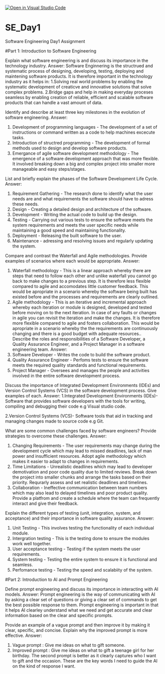 [![Open in Visual Studio Code](https://classroom.github.com/assets/open-in-vscode-2e0aaae1b6195c2367325f4f02e2d04e9abb55f0b24a779b69b11b9e10269abc.svg)](https://classroom.github.com/online_ide?assignment_repo_id=18630198&assignment_repo_type=AssignmentRepo)
# SE_Day1
Software Engineering Day1 Assignment

#Part 1: Introduction to Software Engineering

Explain what software engineering is and discuss its importance in the technology industry.
Answer:
Software Enginnering is the structrued and systematic process of designing, developing, testing, deploying and maintening software products.
It is therefore important in the technology industry as it helps in:
1.Solving real world problems by enabling the systematic development of creaticve and innovative solutions that solve complex problems.
2.Bridge gaps and help in making everyday proceses seamless by enabling creation of reliable, efficient and scalable software products that can handle a vast amount of data.

Identify and describe at least three key milestones in the evolution of software engineering.
Answer:
1. Development of programming languages - The development of a set of instructions or command written as a code to help machines excecute tasks.
2. Introduction of structred programming - The development of formal methods used to design and develop software products.
3. Emergance of agile software development methodology - The emergence of a software development approach that was more flexible. It involved breaking down a big and complex project into smaller more manageable and easy steps/stages.
   
List and briefly explain the phases of the Software Development Life Cycle.
Answer:
1. Requirement Gathering - The research done to identify what the user needs are and what requirements the software should have to adress these needs.
2. Design - Creating a detailed design and architecture of the software.
3. Development - Writing the actual code to build up the design.
4. Testing - Carrying out various tests to ensure the software meets the system requirements and meets the user specific needs while maintaining a good speed and maintaining functionality.
5. Deployment - Releasing the built software to the user.
6. Maintenance - adressing and resolving issues and regularly updating the system.

Compare and contrast the Waterfall and Agile methodologies. Provide examples of scenarios where each would be appropriate.
Answer:
1. Waterfall methodology - This is a linear approach whereby there are steps that need to follow each other and unlike waterfall you cannot go back to make changes to a previous step.
It is therefore less flexible compared to agile and accomodates little customer feedback. 
This would be apropriate in a scenario whereby the software being built has existed before and the processes and requirements are clearly outlined.
2. Agile methodology - This is an iterative and incremental approach whereby each iteration or module is designed, developed and tested before moving on to the next iteration. In case of any faults or changes in agile you can revisit the iteration and make the changes. It is therefore more flexible compared to agile and fosters collaboration.
This would be apropriate in a scenario whereby the the requirements are continuously changing and there is a good budget with adequate resources..
Describe the roles and responsibilities of a Software Developer, a Quality Assurance Engineer, and a Project Manager in a software engineering team.
Answer:
1. Software Developer - Writes the code to build the software product.
2. Quality Assurance Engineer - Perfoms tests to ensure the software meets the required quality standards and functional requirements.
3. Project Manager - Oversees and manages the people and activities involved in the entire software development process. 

Discuss the importance of Integrated Development Environments (IDEs) and Version Control Systems (VCS) in the software development process. Give examples of each.
Answer:
1.Integrated Development Environments (IDEs)- Software that provides software developers with the tools for writing, compiling and debugging their code e.g Visual studio code.

2.Version Control Systems (VCS)- Software tools that aid in tracking and managing changes made to source code e.g Git.

What are some common challenges faced by software engineers? Provide strategies to overcome these challenges.
Answer:
1. Changing Requirements - The user requirements may change during the development cycle which may lead to missed deadlines, lack of man power and insufficient resources. Adopt agile methodology which makes it easier to adapt to changes in requirements.
2. Time Limitations - Unrealistic deadlines which may lead to developer demotivation and poor code quality due to limited reviews.  Break down the project into smaller chunks and arrange the tasks based on their priority. Requrarly assess and set realistic deadlines and timelines.
3. Collaboration - Ineffective communication between team numbers which may also lead to delayed timelines and poor product quality. Provide a platfrom and create a schedule where the team can frequently interact and give their feedback.

Explain the different types of testing (unit, integration, system, and acceptance) and their importance in software quality assurance.
Answer:
1. Unit Testing - This involves testing the functionality of each individual module.
2. Intergration testing - This is the testing done to ensure the modules work well together.
3. User acceptance testing - Testing if the system meets the user requirements.
4. System testing - Testing the entire system to ensure it is functional and seamless.
5. Perfomance testing - Testing the speed and scalabiity of the system.

#Part 2: Introduction to AI and Prompt Engineering


Define prompt engineering and discuss its importance in interacting with AI models.
Answer: Prompt engineering is the way of communicating with AI by asking a clear set of questions or giving a clear set of commands to get the best possible response to them.
Prompt engineering is important in that it helps AI clearley understand what we need and get accurate and clear information based on the clear and specific prompts.

Provide an example of a vague prompt and then improve it by making it clear, specific, and concise. Explain why the improved prompt is more effective.
Answer:
1. Vague prompt : Give me ideas on what to gift someone.
2. Improved prompt : Give me ideas on what to gift a teenage girl for her birthday.
The second prompt is better as it clearly captures who I want to gift and the occasion. These are the key words I need to guide the AI on the kind of response I want. 
